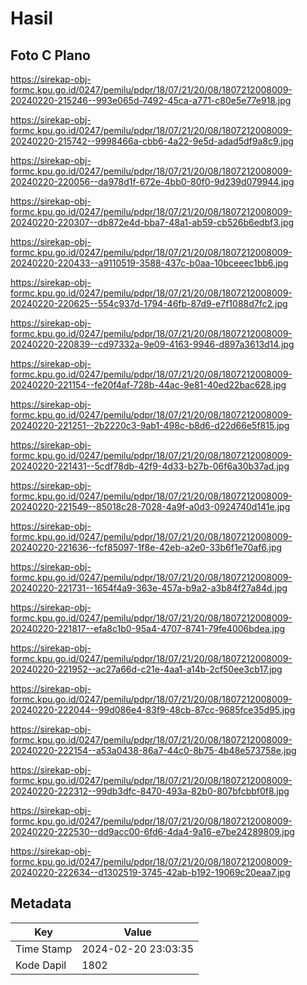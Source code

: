 # Hasil

## Foto C Plano

https://sirekap-obj-formc.kpu.go.id/0247/pemilu/pdpr/18/07/21/20/08/1807212008009-20240220-215246--993e065d-7492-45ca-a771-c80e5e77e918.jpg

https://sirekap-obj-formc.kpu.go.id/0247/pemilu/pdpr/18/07/21/20/08/1807212008009-20240220-215742--9998466a-cbb6-4a22-9e5d-adad5df9a8c9.jpg

https://sirekap-obj-formc.kpu.go.id/0247/pemilu/pdpr/18/07/21/20/08/1807212008009-20240220-220056--da978d1f-672e-4bb0-80f0-9d239d079944.jpg

https://sirekap-obj-formc.kpu.go.id/0247/pemilu/pdpr/18/07/21/20/08/1807212008009-20240220-220307--db872e4d-bba7-48a1-ab59-cb526b6edbf3.jpg

https://sirekap-obj-formc.kpu.go.id/0247/pemilu/pdpr/18/07/21/20/08/1807212008009-20240220-220433--a9110519-3588-437c-b0aa-10bceeec1bb6.jpg

https://sirekap-obj-formc.kpu.go.id/0247/pemilu/pdpr/18/07/21/20/08/1807212008009-20240220-220625--554c937d-1794-46fb-87d9-e7f1088d7fc2.jpg

https://sirekap-obj-formc.kpu.go.id/0247/pemilu/pdpr/18/07/21/20/08/1807212008009-20240220-220839--cd97332a-9e09-4163-9946-d897a3613d14.jpg

https://sirekap-obj-formc.kpu.go.id/0247/pemilu/pdpr/18/07/21/20/08/1807212008009-20240220-221154--fe20f4af-728b-44ac-9e81-40ed22bac628.jpg

https://sirekap-obj-formc.kpu.go.id/0247/pemilu/pdpr/18/07/21/20/08/1807212008009-20240220-221251--2b2220c3-9ab1-498c-b8d6-d22d66e5f815.jpg

https://sirekap-obj-formc.kpu.go.id/0247/pemilu/pdpr/18/07/21/20/08/1807212008009-20240220-221431--5cdf78db-42f9-4d33-b27b-06f6a30b37ad.jpg

https://sirekap-obj-formc.kpu.go.id/0247/pemilu/pdpr/18/07/21/20/08/1807212008009-20240220-221549--85018c28-7028-4a9f-a0d3-0924740d141e.jpg

https://sirekap-obj-formc.kpu.go.id/0247/pemilu/pdpr/18/07/21/20/08/1807212008009-20240220-221636--fcf85097-1f8e-42eb-a2e0-33b6f1e70af6.jpg

https://sirekap-obj-formc.kpu.go.id/0247/pemilu/pdpr/18/07/21/20/08/1807212008009-20240220-221731--1654f4a9-363e-457a-b9a2-a3b84f27a84d.jpg

https://sirekap-obj-formc.kpu.go.id/0247/pemilu/pdpr/18/07/21/20/08/1807212008009-20240220-221817--efa8c1b0-95a4-4707-8741-79fe4006bdea.jpg

https://sirekap-obj-formc.kpu.go.id/0247/pemilu/pdpr/18/07/21/20/08/1807212008009-20240220-221952--ac27a66d-c21e-4aa1-a14b-2cf50ee3cb17.jpg

https://sirekap-obj-formc.kpu.go.id/0247/pemilu/pdpr/18/07/21/20/08/1807212008009-20240220-222044--99d086e4-83f9-48cb-87cc-9685fce35d95.jpg

https://sirekap-obj-formc.kpu.go.id/0247/pemilu/pdpr/18/07/21/20/08/1807212008009-20240220-222154--a53a0438-86a7-44c0-8b75-4b48e573758e.jpg

https://sirekap-obj-formc.kpu.go.id/0247/pemilu/pdpr/18/07/21/20/08/1807212008009-20240220-222312--99db3dfc-8470-493a-82b0-807bfcbbf0f8.jpg

https://sirekap-obj-formc.kpu.go.id/0247/pemilu/pdpr/18/07/21/20/08/1807212008009-20240220-222530--dd9acc00-6fd6-4da4-9a16-e7be24289809.jpg

https://sirekap-obj-formc.kpu.go.id/0247/pemilu/pdpr/18/07/21/20/08/1807212008009-20240220-222634--d1302519-3745-42ab-b192-19069c20eaa7.jpg


## Metadata

| Key        | Value               |
| ---------- | ------------------- |
| Time Stamp | 2024-02-20 23:03:35 |
| Kode Dapil | 1802                |



